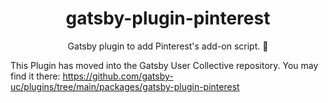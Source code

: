 <div align="center">
<h1>gatsby-plugin-pinterest</h1>

<p>Gatsby plugin to add Pinterest's add-on script. 📍</p>
</div>

This Plugin has moved into the Gatsby User Collective repository. You may find it there: https://github.com/gatsby-uc/plugins/tree/main/packages/gatsby-plugin-pinterest
